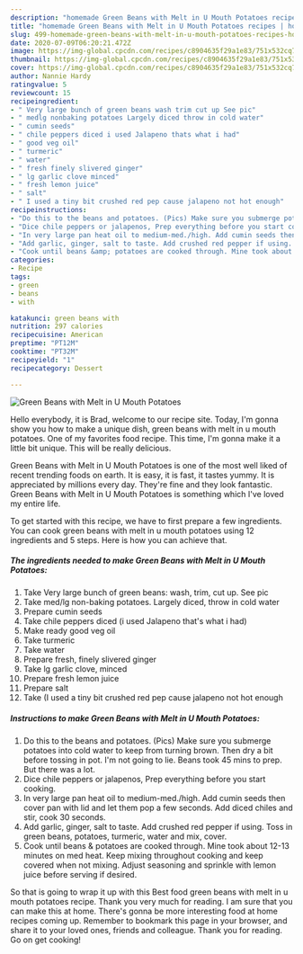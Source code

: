 ```yaml
---
description: "homemade Green Beans with Melt in U Mouth Potatoes recipes | how to make the best Green Beans with Melt in U Mouth Potatoes"
title: "homemade Green Beans with Melt in U Mouth Potatoes recipes | how to make the best Green Beans with Melt in U Mouth Potatoes"
slug: 499-homemade-green-beans-with-melt-in-u-mouth-potatoes-recipes-how-to-make-the-best-green-beans-with-melt-in-u-mouth-potatoes
date: 2020-07-09T06:20:21.472Z
image: https://img-global.cpcdn.com/recipes/c8904635f29a1e83/751x532cq70/green-beans-with-melt-in-u-mouth-potatoes-recipe-main-photo.jpg
thumbnail: https://img-global.cpcdn.com/recipes/c8904635f29a1e83/751x532cq70/green-beans-with-melt-in-u-mouth-potatoes-recipe-main-photo.jpg
cover: https://img-global.cpcdn.com/recipes/c8904635f29a1e83/751x532cq70/green-beans-with-melt-in-u-mouth-potatoes-recipe-main-photo.jpg
author: Nannie Hardy
ratingvalue: 5
reviewcount: 15
recipeingredient:
- " Very large bunch of green beans wash trim cut up See pic"
- " medlg nonbaking potatoes Largely diced throw in cold water"
- " cumin seeds"
- " chile peppers diced i used Jalapeno thats what i had"
- " good veg oil"
- " turmeric"
- " water"
- " fresh finely slivered ginger"
- " lg garlic clove minced"
- " fresh lemon juice"
- " salt"
- " I used a tiny bit crushed red pep cause jalapeno not hot enough"
recipeinstructions:
- "Do this to the beans and potatoes. (Pics) Make sure you submerge potatoes into cold water to keep from turning brown. Then dry a bit before tossing in pot. I&#39;m not going to lie. Beans took 45 mins to prep. But there was a lot."
- "Dice chile peppers or jalapenos, Prep everything before you start cooking."
- "In very large pan heat oil to medium-med./high. Add cumin seeds then cover pan with lid and let them pop a few seconds. Add diced chiles and stir, cook 30 seconds."
- "Add garlic, ginger, salt to taste. Add crushed red pepper if using. Toss in green beans, potatoes, turmeric, water and mix, cover."
- "Cook until beans &amp; potatoes are cooked through. Mine took about 12-13 minutes on med heat. Keep mixing throughout cooking and keep covered when not mixing. Adjust seasoning and sprinkle with lemon juice before serving if desired."
categories:
- Recipe
tags:
- green
- beans
- with

katakunci: green beans with 
nutrition: 297 calories
recipecuisine: American
preptime: "PT12M"
cooktime: "PT32M"
recipeyield: "1"
recipecategory: Dessert

---
```



![Green Beans with Melt in U Mouth Potatoes](https://img-global.cpcdn.com/recipes/c8904635f29a1e83/751x532cq70/green-beans-with-melt-in-u-mouth-potatoes-recipe-main-photo.jpg)

Hello everybody, it is Brad, welcome to our recipe site. Today, I'm gonna show you how to make a unique dish, green beans with melt in u mouth potatoes. One of my favorites food recipe. This time, I'm gonna make it a little bit unique. This will be really delicious.

Green Beans with Melt in U Mouth Potatoes is one of the most well liked of recent trending foods on earth. It is easy, it is fast, it tastes yummy. It is appreciated by millions every day. They're fine and they look fantastic. Green Beans with Melt in U Mouth Potatoes is something which I've loved my entire life.




To get started with this recipe, we have to first prepare a few ingredients. You can cook green beans with melt in u mouth potatoes using 12 ingredients and 5 steps. Here is how you can achieve that.

<!--inarticleads1-->

##### The ingredients needed to make Green Beans with Melt in U Mouth Potatoes:

1. Take  Very large bunch of green beans: wash, trim, cut up. See pic
1. Take  med/lg non-baking potatoes. Largely diced, throw in cold water
1. Prepare  cumin seeds
1. Take  chile peppers diced (i used Jalapeno that&#39;s what i had)
1. Make ready  good veg oil
1. Take  turmeric
1. Take  water
1. Prepare  fresh, finely slivered ginger
1. Take  lg garlic clove, minced
1. Prepare  fresh lemon juice
1. Prepare  salt
1. Take  (I used a tiny bit crushed red pep cause jalapeno not hot enough




<!--inarticleads2-->

##### Instructions to make Green Beans with Melt in U Mouth Potatoes:

1. Do this to the beans and potatoes. (Pics) Make sure you submerge potatoes into cold water to keep from turning brown. Then dry a bit before tossing in pot. I&#39;m not going to lie. Beans took 45 mins to prep. But there was a lot.
1. Dice chile peppers or jalapenos, Prep everything before you start cooking.
1. In very large pan heat oil to medium-med./high. Add cumin seeds then cover pan with lid and let them pop a few seconds. Add diced chiles and stir, cook 30 seconds.
1. Add garlic, ginger, salt to taste. Add crushed red pepper if using. Toss in green beans, potatoes, turmeric, water and mix, cover.
1. Cook until beans &amp; potatoes are cooked through. Mine took about 12-13 minutes on med heat. Keep mixing throughout cooking and keep covered when not mixing. Adjust seasoning and sprinkle with lemon juice before serving if desired.




So that is going to wrap it up with this Best food green beans with melt in u mouth potatoes recipe. Thank you very much for reading. I am sure that you can make this at home. There's gonna be more interesting food at home recipes coming up. Remember to bookmark this page in your browser, and share it to your loved ones, friends and colleague. Thank you for reading. Go on get cooking!
